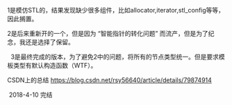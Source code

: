     
   1是模仿STL的，结果发现缺少很多组件，比如allocator,iterator,stl_config等等，因此搁置。    
        
   2是后来重新开的一个，但是因为 “智能指针的转化问题” 而流产，但是为了纪念，我还是选择了保留。    
        
   3是最终完成的版本，为了避免2中的问题，将所有的节点类型统一。但是要求模板类型有默认构造函数（WTF）。    
        
   CSDN上的总结 https://blog.csdn.net/rsy56640/article/details/79874914    
       
  2018-4-10 完结    
    
